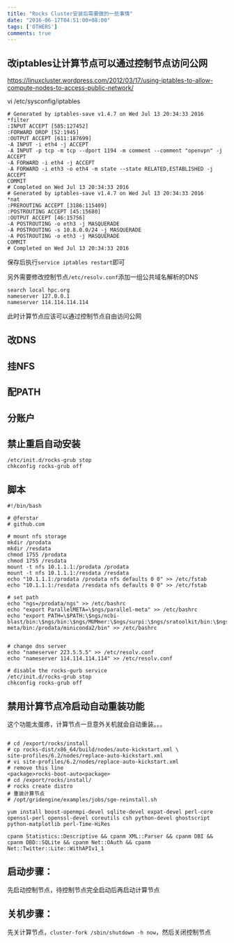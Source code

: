 ```yaml
---
title: "Rocks Cluster安装后需要做的一些事情"
date: "2016-06-17T04:51:00+08:00"
tags: ['OTHERS']
comments: true
---
```



## 改iptables让计算节点可以通过控制节点访问公网

https://linuxcluster.wordpress.com/2012/03/17/using-iptables-to-allow-compute-nodes-to-access-public-network/

vi /etc/sysconfig/iptables 

```
# Generated by iptables-save v1.4.7 on Wed Jul 13 20:34:33 2016
*filter
:INPUT ACCEPT [585:127452]
:FORWARD DROP [52:1945]
:OUTPUT ACCEPT [611:187699]
-A INPUT -i eth4 -j ACCEPT 
-A INPUT -p tcp -m tcp --dport 1194 -m comment --comment "openvpn" -j ACCEPT 
-A FORWARD -i eth4 -j ACCEPT 
-A FORWARD -i eth3 -o eth4 -m state --state RELATED,ESTABLISHED -j ACCEPT 
COMMIT
# Completed on Wed Jul 13 20:34:33 2016
# Generated by iptables-save v1.4.7 on Wed Jul 13 20:34:33 2016
*nat
:PREROUTING ACCEPT [3186:115409]
:POSTROUTING ACCEPT [45:15680]
:OUTPUT ACCEPT [46:15756]
-A POSTROUTING -o eth3 -j MASQUERADE 
-A POSTROUTING -s 10.8.0.0/24 -j MASQUERADE 
-A POSTROUTING -o eth3 -j MASQUERADE 
COMMIT
# Completed on Wed Jul 13 20:34:33 2016
```

保存后执行`service iptables restart`即可

另外需要修改控制节点`/etc/resolv.conf`添加一组公共域名解析的DNS

```
search local hpc.org
nameserver 127.0.0.1
nameserver 114.114.114.114
```

此时计算节点应该可以通过控制节点自由访问公网

## 改DNS

## 挂NFS
## 配PATH
## 分账户
## 禁止重启自动安装
```
/etc/init.d/rocks-grub stop
chkconfig rocks-grub off
```
## 脚本
```
#!/bin/bash

# @ferstar 
# github.com

# mount nfs storage
mkdir /prodata
mkdir /resdata
chmod 1755 /prodata
chmod 1755 /resdata
mount -t nfs 10.1.1.1:/prodata /prodata
mount -t nfs 10.1.1.1:/resdata /resdata
echo "10.1.1.1:/prodata /prodata nfs defaults 0 0" >> /etc/fstab
echo "10.1.1.1:/resdata /resdata nfs defaults 0 0" >> /etc/fstab

# set path
echo "ngs=/prodata/ngs" >> /etc/bashrc
echo "export ParallelMETA=\$ngs/parallel-meta" >> /etc/bashrc
echo "export PATH=\$PATH:\$ngs/ncbi-blast/bin:\$ngs/bin:\$ngs/MUMmer:\$ngs/surpi:\$ngs/sratoolkit/bin:\$ngs/parallel-meta/bin:/prodata/miniconda2/bin" >> /etc/bashrc


# change dns server
echo "nameserver 223.5.5.5" >> /etc/resolv.conf
echo "nameserver 114.114.114.114" >> /etc/resolv.conf

# disable the rocks-gurb service
/etc/init.d/rocks-grub stop
chkconfig rocks-grub off
```
## 禁用计算节点冷启动自动重装功能

这个功能太蛋疼，计算节点一旦意外关机就会自动重装。。。

```

# cd /export/rocks/install
# cp rocks-dist/x86_64/build/nodes/auto-kickstart.xml \
site-profiles/6.2/nodes/replace-auto-kickstart.xml
# vi site-profiles/6.2/nodes/replace-auto-kickstart.xml
# remove this line
<package>rocks-boot-auto<package>
# cd /export/rocks/install/
# rocks create distro
# 重装计算节点
# /opt/gridengine/examples/jobs/sge-reinstall.sh
```

```
yum install boost-openmpi-devel sqlite-devel expat-devel perl-core openssl-perl openssl-devel coreutils csh python-devel ghostscript python-matplotlib perl-Time-HiRes

cpanm Statistics::Descriptive && cpanm XML::Parser && cpanm DBI && cpanm DBD::SQLite && cpanm Net::OAuth && cpanm Net::Twitter::Lite::WithAPIv1_1
```

## 启动步骤：

先启动控制节点，待控制节点完全启动后再启动计算节点

## 关机步骤：

先关计算节点，`cluster-fork /sbin/shutdown -h now`，然后关闭控制节点